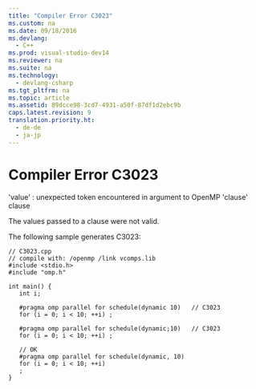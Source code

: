 ```yaml
---
title: "Compiler Error C3023"
ms.custom: na
ms.date: 09/18/2016
ms.devlang: 
  - C++
ms.prod: visual-studio-dev14
ms.reviewer: na
ms.suite: na
ms.technology: 
  - devlang-csharp
ms.tgt_pltfrm: na
ms.topic: article
ms.assetid: 89dcce98-3cd7-4931-a50f-87df1d2ebc9b
caps.latest.revision: 9
translation.priority.ht: 
  - de-de
  - ja-jp
---
```

# Compiler Error C3023
'value' : unexpected token encountered in argument to OpenMP 'clause' clause  
  
 The values passed to a clause were not valid.  
  
 The following sample generates C3023:  
  
```  
// C3023.cpp  
// compile with: /openmp /link vcomps.lib  
#include <stdio.h>  
#include "omp.h"  
  
int main() {  
   int i;  
  
   #pragma omp parallel for schedule(dynamic 10)   // C3023  
   for (i = 0; i < 10; ++i) ;  
  
   #pragma omp parallel for schedule(dynamic;10)   // C3023  
   for (i = 0; i < 10; ++i) ;  
  
   // OK  
   #pragma omp parallel for schedule(dynamic, 10)  
   for (i = 0; i < 10; ++i)  
   ;  
}  
```